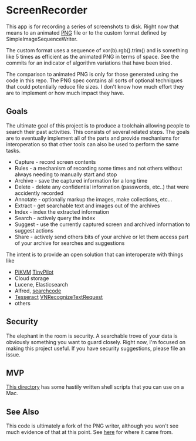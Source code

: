 # ScreenRecorder

This app is for recording a series of screenshots to disk.
Right now that means to an animated [PNG](https://www.w3.org/TR/PNG/) file or to the custom format defined
by SimpleImageSequenceWriter. 

The custom format uses a sequence of xor(b).rgb().trim() and is something like 5 times as efficient as the 
animated PNG in terms of space. See the commits for an indicator of algorithm variations that have been tried.

The comparison to animated PNG is only for those generated using the code in this repo.
The PNG spec contains all sorts of optional techniques that could potentially reduce file sizes.
I don't know how much effort they are to implement or how much impact they have.

## Goals

The ultimate goal of this project is to produce a toolchain allowing people to search their past activities.
This consists of several related steps. The goals are to eventually implement all of the parts and provide
mechanisms for interoperation so that other tools can also be used to perform the same tasks.

- Capture - record screen contents
- Rules - a mechanism of recording some times and not others without always needing to manually start and stop 
- Archive - save the captured information for a long time
- Delete - delete any confidential information (passwords, etc..) that were accidently recorded
- Annotate - optionally markup the images, make collections, etc...
- Extract - get searchable text and images out of the archives
- Index - index the extracted information
- Search - actively query the index
- Suggest - use the currently captured screen and archived information to suggest actions
- Share - actively send others bits of your archive or let them access part of your archive for searches and suggestions

The intent is to provide an open solution that can interoperate with things like 
- [PiKVM](https://pikvm.org/) [TinyPilot](https://tinypilotkvm.com/)
- Cloud storage
- Lucene, Elasticsearch
- Alfred, [searchcode](https://github.com/boyter/searchcode-server)
- [Tesseract](https://github.com/tesseract-ocr/tesseract/blob/master/doc/tesseract.1.asc) [VNRecognizeTextRequest](https://developer.apple.com/documentation/vision/recognizing_text_in_images)
- others

## Security

The elephant in the room is security. A searchable trove of your data is obviously something you want to guard closely.
Right now, I'm focused on making this project useful. If you have security suggestions, please file an issue.

## MVP
[This directory](MVP/README.md) has some hastily written shell scripts that you can
use on a Mac.

## See Also
This code is ultimately a fork of the PNG writer, although you won't see much evidence of that at this point.
See [here](https://github.com/curtcox/apng-writer/tree/delete_unneeded_stuff) for where it came from.